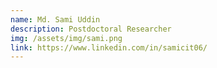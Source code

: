 ```yaml
---
name: Md. Sami Uddin
description: Postdoctoral Researcher
img: /assets/img/sami.png
link: https://www.linkedin.com/in/samicit06/
---
```

